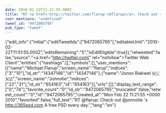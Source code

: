 ```yaml
---
date: 2010-02-22T11:21:55.000Z
title: "RT <a href='http://twitter.com/flarup'>@flarup</a>: Check out <a href='http://twitter.com/jonnotie'>@jonnotie</a> 's http://365psd.com A free PSD every day.″"
user_mentions: "undefined"
tweet_id: "9472065795"
pub_type: "tweet"
---
```

{"edit_info":{"initial":{"editTweetIds":["9472065795"],"editableUntil":"2010-02-22T11:51:55.000Z","editsRemaining":"5","isEditEligible":true}},"retweeted":false,"source":"<a href=\"http://twitter.com\" rel=\"nofollow\">Twitter Web Client</a>","entities":{"hashtags":[],"symbols":[],"user_mentions":[{"name":"Michael Flarup","screen_name":"flarup","indices":["3","10"],"id_str":"14347146","id":"14347146"},{"name":"Jonno Riekwel 🇳🇱 🇳🇿","screen_name":"Jonnotie","indices":["22","31"],"id_str":"654163","id":"654163"}],"urls":[]},"display_text_range":["0","74"],"favorite_count":"0","id_str":"9472065795","truncated":false,"retweet_count":"0","id":"9472065795","created_at":"Mon Feb 22 11:21:55 +0000 2010","favorited":false,"full_text":"RT @flarup: Check out @jonnotie 's http://365psd.com A free PSD every day.","lang":"en"}
